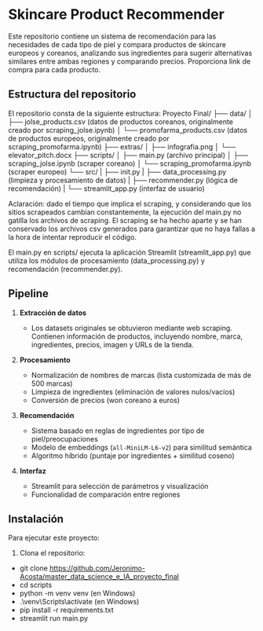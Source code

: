 # Skincare Product Recommender

Este repositorio contiene un sistema de recomendación para las necesidades de cada tipo de piel y compara productos de skincare europeos y coreanos, analizando sus ingredientes para sugerir alternativas similares entre ambas regiones y comparando precios. Proporciona link de compra para cada producto. 

## Estructura del repositorio

El repositorio consta de la siguiente estructura:
Proyecto Final/
├── data/
│ ├── jolse_products.csv (datos de productos coreanos, originalmente creado por scraping_jolse.ipynb)
│ └── promofarma_products.csv (datos de productos europeos, originalmente creado por scraping_promofarma.ipynb)
├── extras/
│ ├── infografia.png
│ └── elevator_pitch.docx
├── scripts/
│ ├── main.py (archivo principal)
│ ├── scraping_jolse.ipynb (scraper coreano)
│ └── scraping_promofarma.ipynb (scraper europeo)
└── src/
| ├── init.py
| ├── data_processing.py (limpieza y procesamiento de datos)
| ├── recommender.py (lógica de recomendación)
| └── streamlit_app.py (interfaz de usuario)

Aclaración: dado el tiempo que implica el scraping, y considerando que los sitios scrapeados cambian constantemente, la ejecución del main.py no gatilla los archivos de scraping. El scraping se ha hecho aparte y se han conservado los archivos csv generados para garantizar que no haya fallas a la hora de intentar reproducir el código.  

El main.py en scripts/ ejecuta la aplicación Streamlit (streamlit_app.py) que utiliza los módulos de procesamiento (data_processing.py) y recomendación (recommender.py).

## Pipeline

1. **Extracción de datos**
   - Los datasets originales se obtuvieron mediante web scraping. Contienen información de productos, incluyendo nombre, marca, ingredientes, precios, imagen y URLs de la tienda.

2. **Procesamiento**
   - Normalización de nombres de marcas (lista customizada de más de 500 marcas)
   - Limpieza de ingredientes (eliminación de valores nulos/vacíos)
   - Conversión de precios (won coreano a euros)

3. **Recomendación**
   - Sistema basado en reglas de ingredientes por tipo de piel/preocupaciones
   - Modelo de embeddings (`all-MiniLM-L6-v2`) para similitud semántica
   - Algoritmo híbrido (puntaje por ingredientes + similitud coseno)

4. **Interfaz**
   - Streamlit para selección de parámetros y visualización
   - Funcionalidad de comparación entre regiones

## Instalación

Para ejecutar este proyecto:

1. Clona el repositorio:
- git clone https://github.com/Jeronimo-Acosta/master_data_science_e_IA_proyecto_final
- cd scripts
- python -m venv venv (en Windows)
- .\venv\Scripts\actívate (en Windows)
- pip install -r requirements.txt
- streamlit run main.py